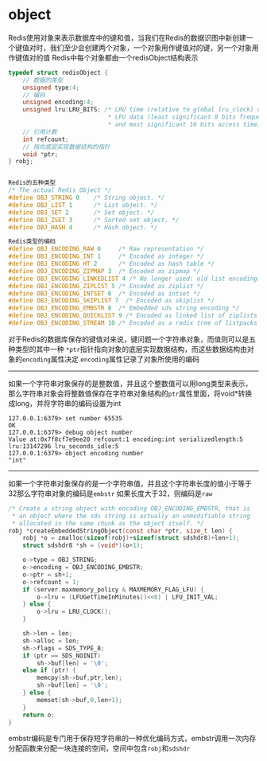 # object

Redis使用对象来表示数据库中的键和值，当我们在Redis的数据识图中新创建一个键值对时，我们至少会创建两个对象，一个对象用作键值对的键，另一个对象用作键值对的值
Redis中每个对象都由一个redisObject结构表示
```c
typedef struct redisObject {
    // 数据的类型
    unsigned type:4;
    // 编码
    unsigned encoding:4;
    unsigned lru:LRU_BITS; /* LRU time (relative to global lru_clock) or
                            * LFU data (least significant 8 bits frequency
                            * and most significant 16 bits access time). */
    // 引用计数
    int refcount;
    // 指向底层实现数据结构的指针
    void *ptr;
} robj;


Redis的五种类型
/* The actual Redis Object */
#define OBJ_STRING 0    /* String object. */
#define OBJ_LIST 1      /* List object. */
#define OBJ_SET 2       /* Set object. */
#define OBJ_ZSET 3      /* Sorted set object. */
#define OBJ_HASH 4      /* Hash object. */

Redis类型的编码
#define OBJ_ENCODING_RAW 0     /* Raw representation */
#define OBJ_ENCODING_INT 1     /* Encoded as integer */
#define OBJ_ENCODING_HT 2      /* Encoded as hash table */
#define OBJ_ENCODING_ZIPMAP 3  /* Encoded as zipmap */
#define OBJ_ENCODING_LINKEDLIST 4 /* No longer used: old list encoding. */
#define OBJ_ENCODING_ZIPLIST 5 /* Encoded as ziplist */
#define OBJ_ENCODING_INTSET 6  /* Encoded as intset */
#define OBJ_ENCODING_SKIPLIST 7  /* Encoded as skiplist */
#define OBJ_ENCODING_EMBSTR 8  /* Embedded sds string encoding */
#define OBJ_ENCODING_QUICKLIST 9 /* Encoded as linked list of ziplists */
#define OBJ_ENCODING_STREAM 10 /* Encoded as a radix tree of listpacks */
```

对于Redis的数据库保存的键值对来说，键问题一个字符串对象，而值则可以是五种类型的其中一种
`*ptr`指针指向对象的底层实现数据结构，而这些数据结构由对象的`encoding`属性决定 `encoding`属性记录了对象所使用的编码


---
如果一个字符串对象保存的是整数值，并且这个整数值可以用long类型来表示，那么字符串对象会将整数值保存在字符串对象结构的`ptr`属性里面，将void*转换成long，并将字符串的编码设置为int
```
127.0.0.1:6379> set number 65535
OK
127.0.0.1:6379> debug object number
Value at:0x7f8cf7e9ee20 refcount:1 encoding:int serializedlength:5 lru:13147296 lru_seconds_idle:5
127.0.0.1:6379> object encoding number
"int"
```

---
如果一个字符串对象保存的是一个字符串值，并且这个字符串长度的值小于等于32那么字符串对象的编码是`embstr` 如果长度大于32，则编码是`raw`
```c
/* Create a string object with encoding OBJ_ENCODING_EMBSTR, that is
 * an object where the sds string is actually an unmodifiable string
 * allocated in the same chunk as the object itself. */
robj *createEmbeddedStringObject(const char *ptr, size_t len) {
    robj *o = zmalloc(sizeof(robj)+sizeof(struct sdshdr8)+len+1);
    struct sdshdr8 *sh = (void*)(o+1);

    o->type = OBJ_STRING;
    o->encoding = OBJ_ENCODING_EMBSTR;
    o->ptr = sh+1;
    o->refcount = 1;
    if (server.maxmemory_policy & MAXMEMORY_FLAG_LFU) {
        o->lru = (LFUGetTimeInMinutes()<<8) | LFU_INIT_VAL;
    } else {
        o->lru = LRU_CLOCK();
    }

    sh->len = len;
    sh->alloc = len;
    sh->flags = SDS_TYPE_8;
    if (ptr == SDS_NOINIT)
        sh->buf[len] = '\0';
    else if (ptr) {
        memcpy(sh->buf,ptr,len);
        sh->buf[len] = '\0';
    } else {
        memset(sh->buf,0,len+1);
    }
    return o;
}
```
embstr编码是专门用于保存短字符串的一种优化编码方式，embstr调用一次内存分配函数来分配一块连接的空间，空间中包含`robj`和`sdshdr`
